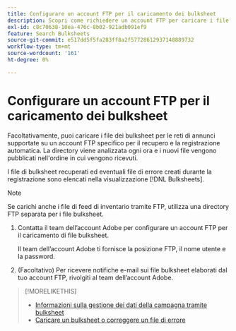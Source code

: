 ```yaml
---
title: Configurare un account FTP per il caricamento dei bulksheet
description: Scopri come richiedere un account FTP per caricare i file di bulksheet.
exl-id: c8c70638-10ea-476c-8b02-921adb091ef9
feature: Search Bulksheets
source-git-commit: e517dd5f5fa283ff8a2f57728612937148889732
workflow-type: tm+mt
source-wordcount: '161'
ht-degree: 0%

---
```


# Configurare un account FTP per il caricamento dei bulksheet

Facoltativamente, puoi caricare i file dei bulksheet per le reti di annunci supportate su un account FTP specifico per il recupero e la registrazione automatica. La directory viene analizzata ogni ora e i nuovi file vengono pubblicati nell&#39;ordine in cui vengono ricevuti.

I file di bulksheet recuperati ed eventuali file di errore creati durante la registrazione sono elencati nella visualizzazione [!DNL Bulksheets].

>[!NOTE]
>
>Se carichi anche i file di feed di inventario tramite FTP, utilizza una directory FTP separata per i file bulksheet.

1. Contatta il team dell’account Adobe per configurare un account FTP per il caricamento di file bulksheet.

   Il team dell’account Adobe ti fornisce la posizione FTP, il nome utente e la password.

1. (Facoltativo) Per ricevere notifiche e-mail sui file bulksheet elaborati dal tuo account FTP, rivolgiti al team dell’account Adobe.

>[!MORELIKETHIS]
>
>* [Informazioni sulla gestione dei dati della campagna tramite bulksheet](bulksheet-about.md)
>* [Caricare un bulksheet o correggere un file di errore](bulksheet-upload.md)
